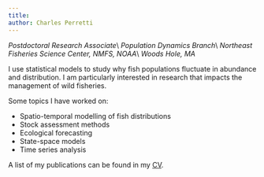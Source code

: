 ```yaml
---
title: 
author: Charles Perretti
---
```


*Postdoctoral Research Associate*\\
*Population Dynamics Branch*\\
*Northeast Fisheries Science Center, NMFS, NOAA*\\
*Woods Hole, MA*

I use statistical models to study why fish populations fluctuate in abundance and distribution. I am particularly interested in research that impacts the management of wild fisheries.

Some topics I have worked on:

- Spatio-temporal modelling of fish distributions
- Stock assessment methods
- Ecological forecasting
- State-space models
- Time series analysis

A list of my publications can be found in my [CV](https://github.com/perretti/site/).